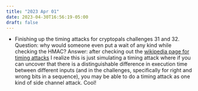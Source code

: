 ```yaml
---
title: "2023 Apr 01"
date: 2023-04-30T16:56:19-05:00
draft: false
---
```


- Finishing up the timing attacks for cryptopals challenges 31 and 32. Question: why would someone even put a wait of any kind while checking the HMAC? Answer: after checking out the [wikipedia page for timing attacks](https://en.wikipedia.org/wiki/Timing_attack) I realize this is just simulating a timing attack where if you can uncover that there is a distinguishable difference in execution time between different inputs (and in the challenges, specifically for right and wrong bits in a sequence), you may be able to do a timing attack as one kind of side channel attack. Cool!

